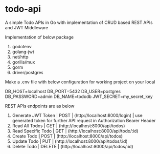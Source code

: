 # todo-api
A simple Todo APIs in Go with implementation of CRUD based REST APIs and JWT Middleware 

Implementation of below package

1. godotenv
2. golang-jwt
3. net/http
4. gorilla/mux
5. gorm
6. driver/postgres

Make a .env file with below configuration for working project on your local

DB_HOST=localhost
DB_PORT=5432
DB_USER=postgres
DB_PASSWORD=admin
DB_NAME=tododb
JWT_SECRET=my_secret_key

REST APIs endpoints are as below 
1. Generate JWT Token | POST | (http://localhost:8000/login) | use generated token for further API request in Authorization Bearer Header
2. Read All Todos | GET | (http://localhost:8000/api/todos)
3. Read Specific Todo | GET | (http://localhost:8000/api/todo/:id)
4. Create Todo | POST | (http://localhost:8000/api/todos)
5. Update Todo | PUT | (http://localhost:8000/api/todos/:id)
6. Delete Todo | DELETE | (http://localhost:8000/api/todos/:id)